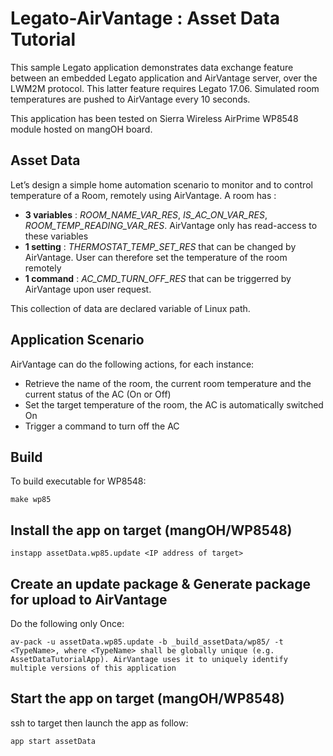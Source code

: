 Legato-AirVantage : Asset Data Tutorial
======================================

This sample Legato application demonstrates data exchange feature between an embedded Legato application and AirVantage server, over the LWM2M protocol. This latter feature requires Legato 17.06. Simulated room temperatures are pushed to AirVantage every 10 seconds.

This application has been tested on Sierra Wireless AirPrime WP8548 module hosted on mangOH board.

Asset Data
----------
Let’s design a simple home automation scenario to monitor and to control temperature of a Room, remotely using AirVantage.
A room has :
* __3 variables__ : *ROOM_NAME_VAR_RES*, *IS_AC_ON_VAR_RES*, *ROOM_TEMP_READING_VAR_RES*. AirVantage only has read-access to these variables
* __1 setting__ : *THERMOSTAT_TEMP_SET_RES* that can be changed by AirVantage. User can therefore set the temperature of the room remotely
* __1 command__ : *AC_CMD_TURN_OFF_RES* that can be triggerred by AirVantage upon user request.

This collection of data are declared variable of Linux path.<br>


Application Scenario
--------------------
AirVantage can do the following actions, for each instance:
* Retrieve the name of the room, the current room temperature and the current status of the AC (On or Off)
* Set the target temperature of the room, the AC is automatically switched On
* Trigger a command to turn off the AC


Build
-----
To build executable for WP8548:
~~~
make wp85
~~~

Install the app on target (mangOH/WP8548)
-----------------------------------------
~~~
instapp assetData.wp85.update <IP address of target>
~~~


Create an update package & Generate package for upload to AirVantage
--------------------------------------------------------------------
Do the following only Once:
~~~
av-pack -u assetData.wp85.update -b _build_assetData/wp85/ -t <TypeName>, where <TypeName> shall be globally unique (e.g. AssetDataTutorialApp). AirVantage uses it to uniquely identify multiple versions of this application
~~~


Start the app on target (mangOH/WP8548)
-----------------------------------------
ssh to target then launch the app as follow:
~~~
app start assetData
~~~
